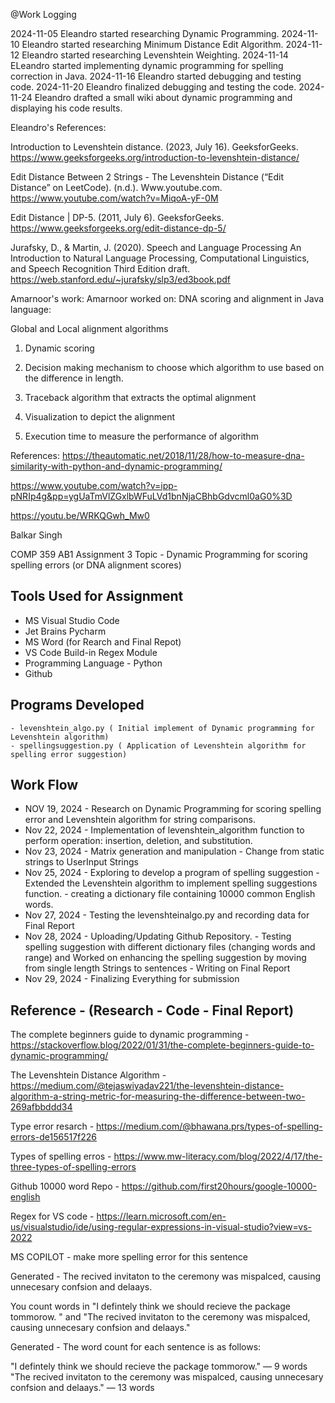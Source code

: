 @Work Logging

2024-11-05 Eleandro started researching Dynamic Programming.
2024-11-10 Eleandro started researching Minimum Distance Edit Algorithm. 
2024-11-12 Eleandro started researching Levenshtein Weighting.
2024-11-14 ELeandro started implementing dynamic programming for spelling correction in Java.
2024-11-16 Eleandro started debugging and testing code.
2024-11-20 Eleandro finalized debugging and testing the code.
2024-11-24 Eleandro drafted a small wiki about dynamic programming and displaying his code results. 








Eleandro's References: 

Introduction to Levenshtein distance. (2023, July 16). GeeksforGeeks. https://www.geeksforgeeks.org/introduction-to-levenshtein-distance/

Edit Distance Between 2 Strings - The Levenshtein Distance (“Edit Distance” on LeetCode). (n.d.). Www.youtube.com. https://www.youtube.com/watch?v=MiqoA-yF-0M

Edit Distance | DP-5. (2011, July 6). GeeksforGeeks. https://www.geeksforgeeks.org/edit-distance-dp-5/

Jurafsky, D., & Martin, J. (2020). Speech and Language Processing An Introduction to Natural Language Processing, Computational Linguistics, and Speech Recognition Third Edition draft. https://web.stanford.edu/~jurafsky/slp3/ed3book.pdf



Amarnoor's work:
Amarnoor worked on:
DNA scoring and alignment in Java language:

Global and Local alignment algorithms

1) Dynamic scoring

2) Decision making mechanism to choose which algorithm to use based on the difference in length. 

3) Traceback algorithm that extracts the optimal alignment

4) Visualization to depict the alignment

5) Execution time to measure the performance of algorithm

References:
https://theautomatic.net/2018/11/28/how-to-measure-dna-similarity-with-python-and-dynamic-programming/ 

https://www.youtube.com/watch?v=ipp-pNRIp4g&pp=ygUaTmVlZGxlbWFuLVd1bnNjaCBhbGdvcml0aG0%3D 

https://youtu.be/WRKQGwh_Mw0


 Balkar Singh

COMP 359 AB1
Assignment 3 
Topic - Dynamic Programming for scoring spelling errors (or DNA alignment scores)

## Tools Used for Assignment
- MS Visual Studio Code
- Jet Brains Pycharm 
- MS Word (for Rearch and Final Repot)
- VS Code Build-in Regex Module   
- Programming Language - Python
- Github

## Programs Developed
    - levenshtein_algo.py ( Initial implement of Dynamic programming for Levenshtein algorithm)
    - spellingsuggestion.py ( Application of Levenshtein algorithm for spelling error suggestion)


## Work Flow
- NOV 19, 2024 - Research on Dynamic Programming for scoring spelling error and Levenshtein algorithm for string comparisons. 
- Nov 22, 2024 - Implementation of levenshtein_algorithm function to perform operation: insertion, deletion, and substitution.
- Nov 23, 2024 - Matrix generation and manipulation 
               - Change from static strings to UserInput Strings
- Nov 25, 2024 - Exploring to develop a program of spelling suggestion
               - Extended the Levenshtein algorithm to implement spelling suggestions function.
               - creating a dictionary file containing 10000 common English words.
- Nov 27, 2024 - Testing the levenshteinalgo.py and recording data for Final Report
- Nov 28, 2024 - Uploading/Updating Github Repository.
               - Testing spelling suggestion with different dictionary files (changing words and range) and Worked on enhancing the spelling suggestion by moving from single length Strings to sentences 
               - Writing on Final Report
- Nov 29, 2024 - Finalizing Everything for submission

## Reference - (Research - Code - Final Report)
The complete beginners guide to dynamic programming -  https://stackoverflow.blog/2022/01/31/the-complete-beginners-guide-to-dynamic-programming/

The Levenshtein Distance Algorithm - https://medium.com/@tejaswiyadav221/the-levenshtein-distance-algorithm-a-string-metric-for-measuring-the-difference-between-two-269afbbddd34

Type error resarch - https://medium.com/@bhawana.prs/types-of-spelling-errors-de156517f226

Types of spelling erros - https://www.mw-literacy.com/blog/2022/4/17/the-three-types-of-spelling-errors

Github 10000 word Repo - https://github.com/first20hours/google-10000-english

Regex for VS code - https://learn.microsoft.com/en-us/visualstudio/ide/using-regular-expressions-in-visual-studio?view=vs-2022

MS COPILOT - make more spelling error for this sentence

Generated - The recived invitaton to the ceremony was mispalced, causing unnecesary confsion and delaays.

You 
count words in "I defintely think we should recieve the package tommorow. "
and "The recived invitaton to the ceremony was mispalced, causing unnecesary confsion and delaays."


Generated - The word count for each sentence is as follows:

"I defintely think we should recieve the package tommorow." — 9 words
"The recived invitaton to the ceremony was mispalced, causing unnecesary confsion and delaays." — 13 words ​
